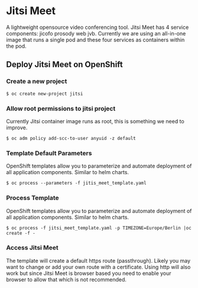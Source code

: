 # Jitsi Meet
A lightweight opensource video conferencing tool. Jitsi Meet has 4 service components: jicofo prosody web jvb. Currently we are using an all-in-one image that runs a single pod and these four services as containers within the pod. 

## Deploy Jitsi Meet on OpenShift
### Create a new project

```$ oc create new-project jitsi```

### Allow root permissions to jitsi project
Currently Jitsi container image runs as root, this is something we need to improve.

```$ oc adm policy add-scc-to-user anyuid -z default```

### Template Default Parameters
OpenShift templates allow you to parameterize and automate deployment of all application components. Similar to helm charts.

```$ oc process --parameters -f jitis_meet_template.yaml```

### Process Template
OpenShift templates allow you to parameterize and automate deployment of all application components. Similar to helm charts.

```$ oc process -f jitsi_meet_template.yaml -p TIMEZONE=Europe/Berlin |oc create -f -```

### Access Jitsi Meet
The template will create a default https route (passthrough). Likely you may want to change or add your own route with a certificate.
Using http will also work but since Jitsi Meet is browser based you need to enable your browser to allow that which is not recommended.

```$ oc get route
